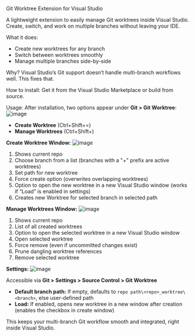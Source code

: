 Git Worktree Extension for Visual Studio

A lightweight extension to easily manage Git worktrees inside Visual Studio. Create, switch, and work on multiple branches without leaving your IDE.

What it does:

* Create new worktrees for any branch
* Switch between worktrees smoothly
* Manage multiple branches side-by-side

Why? Visual Studio’s Git support doesn’t handle multi-branch workflows well. This fixes that.

How to install:
Get it from the Visual Studio Marketplace or build from source.

Usage:
After installation, two options appear under **Git > Git Worktree**:
![image](https://github.com/user-attachments/assets/158b87d3-b6a0-4137-bb1d-0c15831db435)


* **Create Worktree** (Ctrl+Shift+=)
* **Manage Worktrees** (Ctrl+Shift+)

**Create Worktree Window:**
![image](https://github.com/user-attachments/assets/105abd78-32bb-456d-9024-58c2152766d4)

1. Shows current repo
2. Choose branch from a list (branches with a "+" prefix are active worktrees)
3. Set path for new worktree
4. Force create option (overwrites overlapping worktrees)
5. Option to open the new worktree in a new Visual Studio window (works if “Load” is enabled in settings)
6. Creates new Worktree for selected branch in selected path

**Manage Worktrees Window:**
![image](https://github.com/user-attachments/assets/178b9b63-61c3-47e8-a2b7-72f80a3372cb)

1. Shows current repo
2. List of all created worktrees
3. Option to open the selected worktree in a new Visual Studio window
4. Open selected worktree
5. Force remove (even if uncommitted changes exist)
6. Prune dangling worktree references
7. Remove selected worktree

**Settings:**
![image](https://github.com/user-attachments/assets/008a34af-1337-4fef-ab34-b91d54249867)

Accessible via **Git > Settings > Source Control > Git Worktree**

* **Default branch path:** If empty, defaults to `repo path\<repo>_worktree\<branch>`, else user-defined path
* **Load:** If enabled, opens new worktree in a new window after creation (enables the checkbox in create window)

This keeps your multi-branch Git workflow smooth and integrated, right inside Visual Studio.
